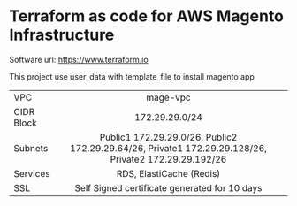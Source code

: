 # Terraform as code for AWS Magento Infrastructure

Software url: https://www.terraform.io

This project use user_data with template_file to install magento app


| | | |
| ------------- |:-------------:| -----:|
| VPC | mage-vpc | |
|CIDR Block| 172.29.29.0/24 | |
| Subnets | Public1 172.29.29.0/26, Public2 172.29.29.64/26, Private1 172.29.29.128/26, Private2 172.29.29.192/26 | |
|Services| RDS, ElastiCache (Redis) | |
| SSL | Self Signed certificate generated for 10 days | |

